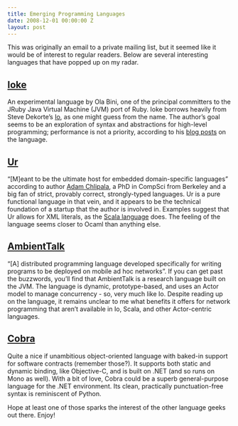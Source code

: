 ```yaml
---
title: Emerging Programming Languages
date: 2008-12-01 00:00:00 Z
layout: post
---
```


This was originally an email to a private mailing list, but it seemed like it would be of interest to regular readers. Below are several interesting languages that have popped up on my radar.

[Ioke](http://kenai.com/projects/ioke/)
---------------------------------------

An experimental language by Ola Bini, one of the principal committers to the JRuby Java Virtual Machine (JVM) port of Ruby. Ioke borrows heavily from Steve Dekorte’s [Io](http://iolanguage.com), as one might guess from the name. The author’s goal seems to be an exploration of syntax and abstractions for high-level programming; performance is not a priority, according to his [blog posts](http://olabini.com/blog/tag/ioke/) on the language.

[Ur](http://www.impredicative.com/ur/)
--------------------------------------

“[M]eant to be the ultimate host for embedded domain-specific languages” according to author [Adam Chlipala](http://adam.chlipala.net/), a PhD in CompSci from Berkeley and a big fan of strict, provably correct, strongly-typed languages. Ur is a pure functional language in that vein, and it appears to be the technical foundation of a startup that the author is involved in. Examples suggest that Ur allows for XML literals, as the [Scala language](http://scala-language.org) does. The feeling of the language seems closer to Ocaml than anything else.

[AmbientTalk](http://prog.vub.ac.be/amop/at/introduction)
---------------------------------------------------------

“[A] distributed programming language developed specifically for writing programs to be deployed on mobile ad hoc networks”. If you can get past the buzzwords, you’ll find that AmbientTalk is a research language built on the JVM. The language is dynamic, prototype-based, and uses an Actor model to manage concurrency - so, very much like Io. Despite reading up on the language, it remains unclear to me what benefits it offers for network programming that aren’t available in Io, Scala, and other Actor-centric languages.

[Cobra](http://cobra-language.com/)
-----------------------------------

Quite a nice if unambitious object-oriented language with baked-in support for software contracts (remember those?). It supports both static and dynamic binding, like Objective-C, and is built on .NET (and so runs on Mono as well). With a bit of love, Cobra could be a superb general-purpose language for the .NET environment. Its clean, practically punctuation-free syntax is reminiscent of Python.

Hope at least one of those sparks the interest of the other language geeks out there. Enjoy!
